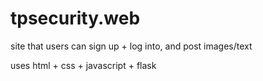 <h1>tpsecurity.web</h1>
<p>site that users can sign up + log into, and post images/text</p>
<p>uses html + css + javascript + flask</p>
